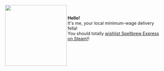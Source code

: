 
  <img align="left" src="https://github.com/user-attachments/assets/99df2357-ff08-499d-a135-694d12ea53c3" width="200" height="200" />
  <br>
  <br>
  <b>Hello!</b>
  <br>
  It's me, your local minimum-wage delivery fella! <br>
  You should totally <a href="https://store.steampowered.com/app/2615570/Spellbrew_Express/">wishlist Spellbrew Express on Steam!</a>!
